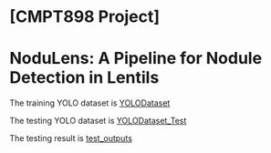 # [CMPT898 Project] 
# NoduLens: A Pipeline for Nodule Detection in Lentils 

The training YOLO dataset is [YOLODataset](https://drive.google.com/file/d/18wL51rCCgyXsgNTTpFKA31O4XyTslMoy/view?usp=drive_link)

The testing YOLO dataset is [YOLODataset_Test](https://drive.google.com/file/d/1G8KekE31oyRGyOwSKRuC5dhF1AP-SEFv/view?usp=drive_link)

The testing result is [test_outputs](https://drive.google.com/drive/folders/1qIkGuSUcEA69uBPaoAqkZTWiTcvjAp-M?usp=drive_link)
